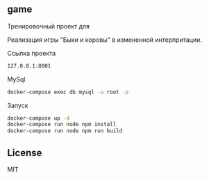 game
----
Тренировочный проект для 


Реализация игры "Быки и коровы" в измененной интерпритации.


Ссылка проекта 

```sh
127.0.0.1:8001
```

MySql
```sh
docker-compose exec db mysql -u root -p
```

Запуск
```sh
docker-compose up -d
docker-compose run node npm install
docker-compose run node npm run build
```

License
----

MIT
